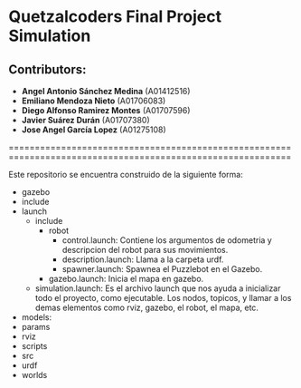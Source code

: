 # Quetzalcoders Final Project Simulation

## Contributors:
- **Angel Antonio Sánchez Medina** (A01412516)
- **Emiliano Mendoza Nieto** (A01706083)
- **Diego Alfonso Ramirez Montes** (A01707596)
- **Javier Suárez Durán** (A01707380)
- **Jose Angel García Lopez** (A01275108)

============================================================================================================

Este repositorio se encuentra construido de la siguiente forma: 

  - gazebo
  - include
  - launch
    - include
      - robot
        - control.launch: Contiene los argumentos de odometria y descripcion del robot para sus movimientos.
        - description.launch: Llama a la carpeta urdf.
        - spawner.launch: Spawnea el Puzzlebot en el Gazebo.
      - gazebo.launch: Inicia el mapa en gazebo.
    - simulation.launch: Es el archivo launch que nos ayuda a inicializar todo el proyecto, como ejecutable.                             Los nodos, topicos, y llamar a los demas elementos como rviz, gazebo, el robot, el                              mapa, etc.
  - models: 
  - params
  - rviz
  - scripts
  - src
  - urdf
  - worlds

